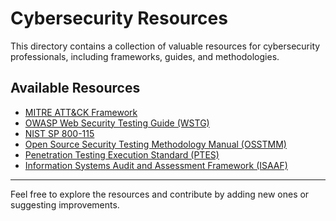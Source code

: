 # Cybersecurity Resources

This directory contains a collection of valuable resources for cybersecurity professionals, including frameworks, guides, and methodologies.

## Available Resources

- [MITRE ATT&CK Framework](mitre-attack.md)
- [OWASP Web Security Testing Guide (WSTG)](owasp-wstg.md)
- [NIST SP 800-115](nist-sp-800-115.md)
- [Open Source Security Testing Methodology Manual (OSSTMM)](osstmm.md)
- [Penetration Testing Execution Standard (PTES)](ptes.md)
- [Information Systems Audit and Assessment Framework (ISAAF)](isaaf.md)

---

Feel free to explore the resources and contribute by adding new ones or suggesting improvements.
